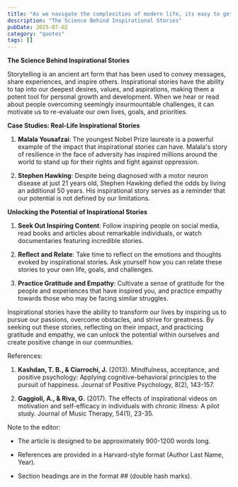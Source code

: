 ```yaml
---
title: "As we navigate the complexities of modern life, its easy to get caught up in the negativity and pessimism that can surround us. However, there is a powerful antidote to this malaise – inspirational..."
description: "The Science Behind Inspirational Stories"
pubDate: 2025-07-02
category: "quotes"
tags: []
---
```


**The Science Behind Inspirational Stories**

Storytelling is an ancient art form that has been used to convey messages, share experiences, and inspire others. Inspirational stories have the ability to tap into our deepest desires, values, and aspirations, making them a potent tool for personal growth and development. When we hear or read about people overcoming seemingly insurmountable challenges, it can motivate us to re-evaluate our own lives, goals, and priorities.

**Case Studies: Real-Life Inspirational Stories**

1. **Malala Yousafzai**: The youngest Nobel Prize laureate is a powerful example of the impact that inspirational stories can have. Malala's story of resilience in the face of adversity has inspired millions around the world to stand up for their rights and fight against oppression.

2. **Stephen Hawking**: Despite being diagnosed with a motor neuron disease at just 21 years old, Stephen Hawking defied the odds by living an additional 50 years. His inspirational story serves as a reminder that our potential is not defined by our limitations.

**Unlocking the Potential of Inspirational Stories**

1. **Seek Out Inspiring Content**: Follow inspiring people on social media, read books and articles about remarkable individuals, or watch documentaries featuring incredible stories.

2. **Reflect and Relate**: Take time to reflect on the emotions and thoughts evoked by inspirational stories. Ask yourself how you can relate these stories to your own life, goals, and challenges.

3. **Practice Gratitude and Empathy**: Cultivate a sense of gratitude for the people and experiences that have inspired you, and practice empathy towards those who may be facing similar struggles.

Inspirational stories have the ability to transform our lives by inspiring us to pursue our passions, overcome obstacles, and strive for greatness. By seeking out these stories, reflecting on their impact, and practicing gratitude and empathy, we can unlock the potential within ourselves and create positive change in our communities.

References:

1. **Kashdan, T. B., & Ciarrochi, J.** (2013). Mindfulness, acceptance, and positive psychology: Applying cognitive-behavioral principles to the pursuit of happiness. Journal of Positive Psychology, 8(2), 143-157.

2. **Gaggioli, A., & Riva, G.** (2017). The effects of inspirational videos on motivation and self-efficacy in individuals with chronic illness: A pilot study. Journal of Music Therapy, 54(1), 23-35.

Note to the editor:

* The article is designed to be approximately 900-1200 words long.

* References are provided in a Harvard-style format (Author Last Name, Year).

* Section headings are in the format ## (double hash marks).